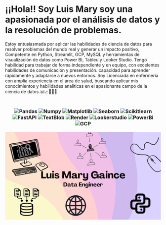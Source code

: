 # ¡¡Hola!! Soy Luis Mary soy una apasionada por el análisis de datos y la resolución de problemas.

Estoy entusiasmada por aplicar las habilidades de ciencia de datos para resolver problemas del mundo real y generar un impacto positivo, Competente en Python, Streamlit, GCP, MySQL y herramientas de visualización de datos como Power BI, Tableu y Looker Studio.
Tengo habilidad para trabajar de forma independiente y en equipo, con excelentes habilidades de comunicación y presentación. capacidad para aprender rápidamente y adaptarse a nuevos entornos.
Soy Licenciada en enfermería con amplia experiencia en el área de salud, buscando aplicar mis conocimientos y habilidades analíticas en el apasionante campo de la ciencia de datos.📊📈👩🏻‍💻

# <h3 align=center> ![Pandas](https://img.shields.io/badge/-Pandas-333333?style=flat&logo=pandas) ![Numpy](https://img.shields.io/badge/-Numpy-333333?style=flat&logo=numpy) ![Matplotlib](https://img.shields.io/badge/-Matplotlib-333333?style=flat&logo=matplotlib) ![Seaborn](https://img.shields.io/badge/-Seaborn-333333?style=flat&logo=seaborn) ![Scikitlearn](https://img.shields.io/badge/-Scikitlearn-333333?style=flat&logo=scikitlearn) ![FastAPI](https://img.shields.io/badge/-FastAPI-333333?style=flat&logo=fastapi) ![TextBlob](https://img.shields.io/badge/-TextBlob-333333?style=flat&logo=textblob) ![Render](https://img.shields.io/badge/-Render-333333?style=flat&logo=render) ![Lookerstudio](https://img.shields.io/badge/-Lookerstudio-333333?style=flat&logo=Lokeerstudio) ![PowerBi](https://img.shields.io/badge/-Powerbi-333333?style=flat&logo=Powerbi) ![GCP](https://img.shields.io/badge/-GCP-333333?style=flat&logo=GCP) 

![imagen presen](/Luis%20Mary%20Gaince.jpg)
